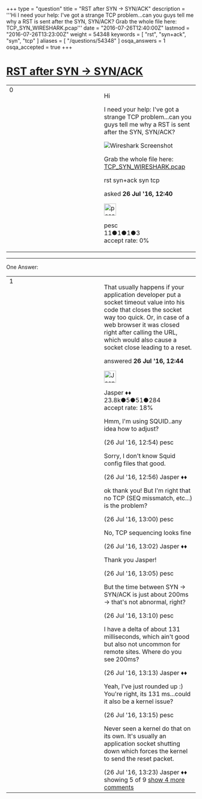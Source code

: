 +++
type = "question"
title = "RST after SYN -&gt; SYN/ACK"
description = '''Hi I need your help: I&#x27;ve got a strange TCP problem...can you guys tell me why a RST is sent after the SYN, SYN/ACK?  Grab the whole file here: TCP_SYN_WIRESHARK.pcap'''
date = "2016-07-26T12:40:00Z"
lastmod = "2016-07-26T13:23:00Z"
weight = 54348
keywords = [ "rst", "syn+ack", "syn", "tcp" ]
aliases = [ "/questions/54348" ]
osqa_answers = 1
osqa_accepted = true
+++

<div class="headNormal">

# [RST after SYN -&gt; SYN/ACK](/questions/54348/rst-after-syn-synack)

</div>

<div id="main-body">

<div id="askform">

<table id="question-table" style="width:100%;"><colgroup><col style="width: 50%" /><col style="width: 50%" /></colgroup><tbody><tr class="odd"><td style="width: 30px; vertical-align: top"><div class="vote-buttons"><span id="post-54348-upvote" class="ajax-command post-vote up" rel="nofollow" title="I like this post (click again to cancel)"> </span><div id="post-54348-score" class="post-score" title="current number of votes">0</div><span id="post-54348-downvote" class="ajax-command post-vote down" rel="nofollow" title="I dont like this post (click again to cancel)"> </span> <span id="favorite-mark" class="ajax-command favorite-mark" rel="nofollow" title="mark/unmark this question as favorite (click again to cancel)"> </span><div id="favorite-count" class="favorite-count"></div></div></td><td><div id="item-right"><div class="question-body"><p>Hi</p><p>I need your help: I've got a strange TCP problem...can you guys tell me why a RST is sent after the SYN, SYN/ACK?</p><p><img src="https://dl.dropboxusercontent.com/u/5361095/Screenshot%20from%202016-07-26%2021-31-17.png" alt="Wireshark Screenshot" /></p><p>Grab the whole file here: <a href="https://dl.dropboxusercontent.com/u/5361095/TCP_SYN_WIRESHARK.pcap">TCP_SYN_WIRESHARK.pcap</a></p></div><div id="question-tags" class="tags-container tags"><span class="post-tag tag-link-rst" rel="tag" title="see questions tagged &#39;rst&#39;">rst</span> <span class="post-tag tag-link-syn+ack" rel="tag" title="see questions tagged &#39;syn+ack&#39;">syn+ack</span> <span class="post-tag tag-link-syn" rel="tag" title="see questions tagged &#39;syn&#39;">syn</span> <span class="post-tag tag-link-tcp" rel="tag" title="see questions tagged &#39;tcp&#39;">tcp</span></div><div id="question-controls" class="post-controls"></div><div class="post-update-info-container"><div class="post-update-info post-update-info-user"><p>asked <strong>26 Jul '16, 12:40</strong></p><img src="https://secure.gravatar.com/avatar/eadbd1aa073e35a7ca23f34d98e0c916?s=32&amp;d=identicon&amp;r=g" class="gravatar" width="32" height="32" alt="pesc&#39;s gravatar image" /><p><span>pesc</span><br />
<span class="score" title="11 reputation points">11</span><span title="1 badges"><span class="badge1">●</span><span class="badgecount">1</span></span><span title="1 badges"><span class="silver">●</span><span class="badgecount">1</span></span><span title="3 badges"><span class="bronze">●</span><span class="badgecount">3</span></span><br />
<span class="accept_rate" title="Rate of the user&#39;s accepted answers">accept rate:</span> <span title="pesc has no accepted answers">0%</span></p></img></div></div><div id="comments-container-54348" class="comments-container"></div><div id="comment-tools-54348" class="comment-tools"></div><div class="clear"></div><div id="comment-54348-form-container" class="comment-form-container"></div><div class="clear"></div></div></td></tr></tbody></table>

------------------------------------------------------------------------

<div class="tabBar">

<span id="sort-top"></span>

<div class="headQuestions">

One Answer:

</div>

</div>

<span id="54349"></span>

<div id="answer-container-54349" class="answer accepted-answer">

<table style="width:100%;"><colgroup><col style="width: 50%" /><col style="width: 50%" /></colgroup><tbody><tr class="odd"><td style="width: 30px; vertical-align: top"><div class="vote-buttons"><span id="post-54349-upvote" class="ajax-command post-vote up" rel="nofollow" title="I like this post (click again to cancel)"> </span><div id="post-54349-score" class="post-score" title="current number of votes">1</div><span id="post-54349-downvote" class="ajax-command post-vote down" rel="nofollow" title="I dont like this post (click again to cancel)"> </span> <span class="accept-answer on" rel="nofollow" title="pesc has selected this answer as the correct answer"> </span></div></td><td><div class="item-right"><div class="answer-body"><p>That usually happens if your application developer put a socket timeout value into his code that closes the socket way too quick. Or, in case of a web browser it was closed right after calling the URL, which would also cause a socket close leading to a reset.</p></div><div class="answer-controls post-controls"></div><div class="post-update-info-container"><div class="post-update-info post-update-info-user"><p>answered <strong>26 Jul '16, 12:44</strong></p><img src="https://secure.gravatar.com/avatar/c578ba2967741f25aebd6afef702f432?s=32&amp;d=identicon&amp;r=g" class="gravatar" width="32" height="32" alt="Jasper&#39;s gravatar image" /><p><span>Jasper ♦♦</span><br />
<span class="score" title="23806 reputation points"><span>23.8k</span></span><span title="5 badges"><span class="badge1">●</span><span class="badgecount">5</span></span><span title="51 badges"><span class="silver">●</span><span class="badgecount">51</span></span><span title="284 badges"><span class="bronze">●</span><span class="badgecount">284</span></span><br />
<span class="accept_rate" title="Rate of the user&#39;s accepted answers">accept rate:</span> <span title="Jasper has 263 accepted answers">18%</span></p></div></div><div id="comments-container-54349" class="comments-container"><span id="54350"></span><div id="comment-54350" class="comment"><div id="post-54350-score" class="comment-score"></div><div class="comment-text"><p>Hmm, I'm using SQUID..any idea how to adjust?</p></div><div id="comment-54350-info" class="comment-info"><span class="comment-age">(26 Jul '16, 12:54)</span> <span class="comment-user userinfo">pesc</span></div></div><span id="54351"></span><div id="comment-54351" class="comment"><div id="post-54351-score" class="comment-score"></div><div class="comment-text"><p>Sorry, I don't know Squid config files that good.</p></div><div id="comment-54351-info" class="comment-info"><span class="comment-age">(26 Jul '16, 12:56)</span> <span class="comment-user userinfo">Jasper ♦♦</span></div></div><span id="54352"></span><div id="comment-54352" class="comment"><div id="post-54352-score" class="comment-score"></div><div class="comment-text"><p>ok thank you! But I'm right that no TCP (SEQ missmatch, etc...) is the problem?</p></div><div id="comment-54352-info" class="comment-info"><span class="comment-age">(26 Jul '16, 13:00)</span> <span class="comment-user userinfo">pesc</span></div></div><span id="54353"></span><div id="comment-54353" class="comment"><div id="post-54353-score" class="comment-score"></div><div class="comment-text"><p>No, TCP sequencing looks fine</p></div><div id="comment-54353-info" class="comment-info"><span class="comment-age">(26 Jul '16, 13:02)</span> <span class="comment-user userinfo">Jasper ♦♦</span></div></div><span id="54354"></span><div id="comment-54354" class="comment"><div id="post-54354-score" class="comment-score"></div><div class="comment-text"><p>Thank you Jasper!</p></div><div id="comment-54354-info" class="comment-info"><span class="comment-age">(26 Jul '16, 13:05)</span> <span class="comment-user userinfo">pesc</span></div></div><span id="54355"></span><div id="comment-54355" class="comment not_top_scorer"><div id="post-54355-score" class="comment-score"></div><div class="comment-text"><p>But the time between SYN -&gt; SYN/ACK is just about 200ms -&gt; that's not abnormal, right?</p></div><div id="comment-54355-info" class="comment-info"><span class="comment-age">(26 Jul '16, 13:10)</span> <span class="comment-user userinfo">pesc</span></div></div><span id="54356"></span><div id="comment-54356" class="comment not_top_scorer"><div id="post-54356-score" class="comment-score"></div><div class="comment-text"><p>I have a delta of about 131 milliseconds, which ain't good but also not uncommon for remote sites. Where do you see 200ms?</p></div><div id="comment-54356-info" class="comment-info"><span class="comment-age">(26 Jul '16, 13:13)</span> <span class="comment-user userinfo">Jasper ♦♦</span></div></div><span id="54357"></span><div id="comment-54357" class="comment not_top_scorer"><div id="post-54357-score" class="comment-score"></div><div class="comment-text"><p>Yeah, I've just rounded up :) You're right, its 131 ms...could it also be a kernel issue?</p></div><div id="comment-54357-info" class="comment-info"><span class="comment-age">(26 Jul '16, 13:15)</span> <span class="comment-user userinfo">pesc</span></div></div><span id="54358"></span><div id="comment-54358" class="comment not_top_scorer"><div id="post-54358-score" class="comment-score"></div><div class="comment-text"><p>Never seen a kernel do that on its own. It's usually an application socket shutting down which forces the kernel to send the reset packet.</p></div><div id="comment-54358-info" class="comment-info"><span class="comment-age">(26 Jul '16, 13:23)</span> <span class="comment-user userinfo">Jasper ♦♦</span></div></div></div><div id="comment-tools-54349" class="comment-tools"><span class="comments-showing"> showing 5 of 9 </span> <a href="#" class="show-all-comments-link">show 4 more comments</a></div><div class="clear"></div><div id="comment-54349-form-container" class="comment-form-container"></div><div class="clear"></div></div></td></tr></tbody></table>

</div>

<div class="paginator-container-left">

</div>

</div>

</div>

